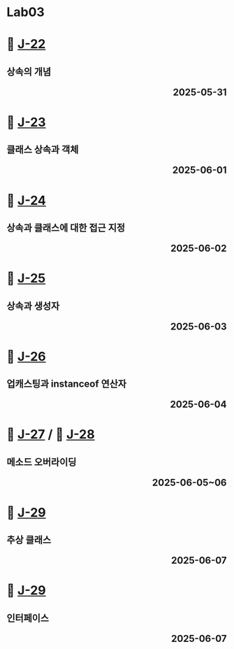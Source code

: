 # Lab03

# 📖 [J-22](./J_22.md)
**상속의 개념** <p align='right'>2025-05-31</p>
---
# 📖 [J-23](./J_23.md)
**클래스 상속과 객체** <p align='right'>2025-06-01</p>
---
# 📖 [J-24](./J_24.md)
**상속과 클래스에 대한 접근 지정** <p align='right'>2025-06-02</p>
---
# 📖 [J-25](./J_25.md)
**상속과 생성자** <p align='right'>2025-06-03</p>
---
# 📖 [J-26](./J_26.md)
**업캐스팅과 instanceof 연산자** <p align='right'>2025-06-04</p>
---
# 📖 [J-27](./J_27.md)   / 📖 [J-28](./J_28.md)
**메소드 오버라이딩** <p align='right'>2025-06-05~06</p>
---
# 📖 [J-29](./J_29.md)
**추상 클래스** <p align='right'>2025-06-07</p>
---
# 📖 [J-29](./J_29.md)
**인터페이스** <p align='right'>2025-06-07</p>
---
